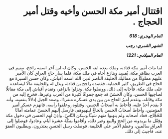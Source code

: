 <h1 dir="rtl">اقتتال أمير مكة الحسن وأخيه وقتل أمير الحجاج .</h1>

<h5 dir="rtl">العام الهجري:  618

الشهر القمري: رجب

العام الميلادي: 1221</h5>

<p dir="rtl">لما مات أمير مكة قتادة، وملك بعده ابنه الحسن، وكان له ابن آخر اسمه راجح، مقيم في العرب بظاهر مكة، يُفسِد وينازع أخاه في ملك مكة، فلما سار حاج العراق كان الأمير عليهم مملوكًا من مماليك الخليفة الناصر لدين الله اسمه أقباش، وكان حسن السيرة مع الحاج في الطريق، كثير الحماية، فقصده راجح بن قتادة، وبذل له وللخليفة مالًا ليساعده على ملك مكة، فأجابه إلى ذلك، ووصلوا مكة، ونزلوا بالزاهر، وتقدم أقباش إلى مكة مقاتلًا لصاحِبِها الحسن، وكان الحسَنُ قد جمع جموعًا كثيرة من العرب وغيرها، فخرج إليه من مكة وقاتله، وتقدم أميرُ الحاج من بين يدي عسكره منفردًا، وصعد الجبل إدلالًا بنفسِه، وأنه لا يقدم أحدٌ عليه، فأحاط به أصحابُ الحسن، وقتلوه، وعلقوا رأسه، فانهزم عسكر أمير المؤمنين، وأحاط أصحابُ الحسن بالحاجِّ لينهبوهم، فأرسل إليهم الحسنُ عمامته أمانًا للحُجَّاج، فعاد أصحابه ولم ينهبوا منهم شيئًا وسكن النَّاسُ، وأذِنَ لهم الحسن في دخول مكة وفِعْل ما يريدونه من الحج والبيع وغير ذلك، وأقاموا بمكَّةَ عشرة أيام، وعادوا، فوصلوا إلى العراق سالمين، وعظُمَ الأمر على الخليفة، فوصلت رسل الحسنِ يعتذرون، ويطلبون العفوَ عنه، فأجيبَ إلى ذلك.</p></br>
